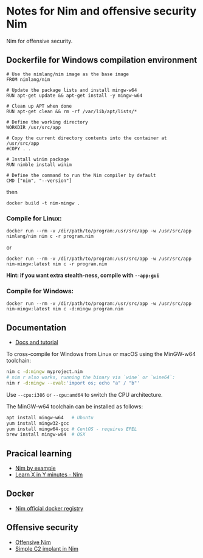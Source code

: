 # Notes for Nim and offensive security Nim

Nim for offensive security.

## Dockerfile for Windows compilation environment

```
# Use the nimlang/nim image as the base image
FROM nimlang/nim

# Update the package lists and install mingw-w64
RUN apt-get update && apt-get install -y mingw-w64

# Clean up APT when done
RUN apt-get clean && rm -rf /var/lib/apt/lists/*

# Define the working directory
WORKDIR /usr/src/app

# Copy the current directory contents into the container at /usr/src/app
#COPY . .

# Install winim package
RUN nimble install winim

# Define the command to run the Nim compiler by default
CMD ["nim", "--version"]

```

then

`docker build -t nim-mingw .`

### Compile for Linux:

`docker run --rm -v /dir/path/to/program:/usr/src/app -w /usr/src/app nimlang/nim nim c -r program.nim`

or

`docker run --rm -v /dir/path/to/program:/usr/src/app -w /usr/src/app nim-mingw:latest nim c -r program.nim`

**Hint: if you want extra stealth-ness, compile with `--app:gui`**

### Compile for Windows:
`docker run --rm -v /dir/path/to/program:/usr/src/app -w /usr/src/app nim-mingw:latest nim c -d:mingw program.nim`

## Documentation

- [Docs and tutorial](https://nim-lang.org/docs/tut1.html)

To cross-compile for Windows from Linux or macOS using the MinGW-w64 toolchain:

```bash
nim c -d:mingw myproject.nim
# nim r also works, running the binary via `wine` or `wine64`:
nim r -d:mingw --eval:'import os; echo "a" / "b"'
```
Use `--cpu:i386` or `--cpu:amd64` to switch the CPU architecture.

The MinGW-w64 toolchain can be installed as follows:

```bash
apt install mingw-w64   # Ubuntu
yum install mingw32-gcc
yum install mingw64-gcc # CentOS - requires EPEL
brew install mingw-w64  # OSX
```

## Pracical learning

- [Nim by example](https://nim-by-example.github.io/)
- [Learn X in Y minutes - Nim](https://learnxinyminutes.com/docs/nim/)

## Docker

- [Nim official docker registry](https://hub.docker.com/r/nimlang/nim/)


## Offensive security

- [Offensive Nim](https://github.com/byt3bl33d3r/OffensiveNim)
- [Simple C2 implant in Nim](https://posts.specterops.io/deep-sea-phishing-pt-1-092a0637e2fd)
